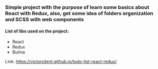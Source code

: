 ### Simple project with the purpose of learn some basics about React with Redux, also, get some idea of folders organization and SCSS with web components
#### List of libs used on the project:
*  React
*  Redux
*  Bulma

Link: https://victorsilent.github.io/todo-list-react-redux/
